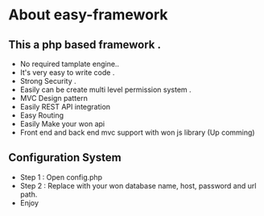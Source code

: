 # About easy-framework

## This a php based framework . 

- No required tamplate engine.. 
- It's very easy to write code . 
- Strong Security . 
- Easily can be create multi level permission system . 
- MVC Design pattern 
- Easily REST API integration  
- Easy Routing 
- Easily Make your won api 
- Front  end and back end mvc support with won js library (Up comming) 
 

## Configuration System 

- Step 1 : Open config.php 
- Step 2 : Replace with your won database name, host, password and url path.
- Enjoy
